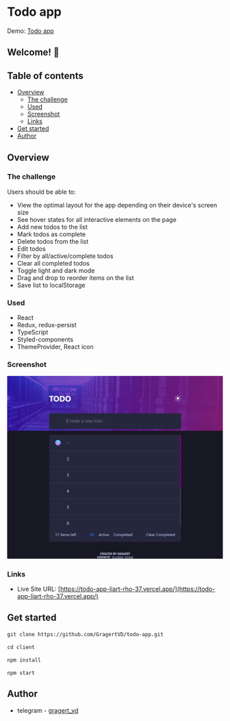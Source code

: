 # Todo app
Demo: [Todo app](https://todo-app-liart-rho-37.vercel.app/)

## Welcome! 👋
## Table of contents

- [Overview](#overview)
  - [The challenge](#the-challenge)
  - [Used](#used)
  - [Screenshot](#screenshot)
  - [Links](#links)
- [Get started](#get-started)
- [Author](#author)

## Overview

### The challenge

Users should be able to:

- View the optimal layout for the app depending on their device's screen size
- See hover states for all interactive elements on the page
- Add new todos to the list
- Mark todos as complete
- Delete todos from the list
- Edit todos
- Filter by all/active/complete todos
- Clear all completed todos
- Toggle light and dark mode
- Drag and drop to reorder items on the list
- Save list to localStorage

### Used

- React
- Redux, redux-persist
- TypeScript
- Styled-components
- ThemeProvider, React icon

### Screenshot 
![](https://github.com/GragertVD/todo-app/blob/master/preview.JPG)

### Links

- Live Site URL: [https://todo-app-liart-rho-37.vercel.app/](https://todo-app-liart-rho-37.vercel.app/)

## Get started
```
git clone https://github.com/GragertVD/todo-app.git
```
```
cd client
```
```
npm install
```
```
npm start
```

## Author

- telegram - [gragert_vd](https://t.me/gragert_vd)

